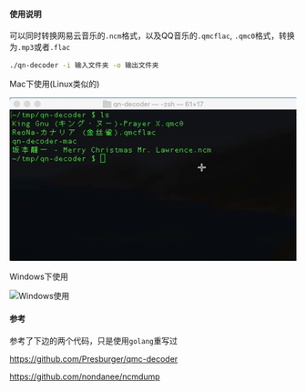 #### 使用说明

可以同时转换网易云音乐的`.ncm`格式，以及QQ音乐的`.qmcflac`, `.qmc0`格式，转换为`.mp3`或者`.flac`

```bash
./qn-decoder -i 输入文件夹 -o 输出文件夹
```

Mac下使用(Linux类似的)

![Mac下使用](screenshot-mac.gif)

Windows下使用

![Windows使用](screenshot-win.gif)


#### 参考
参考了下边的两个代码，只是使用`golang`重写过

https://github.com/Presburger/qmc-decoder

https://github.com/nondanee/ncmdump
